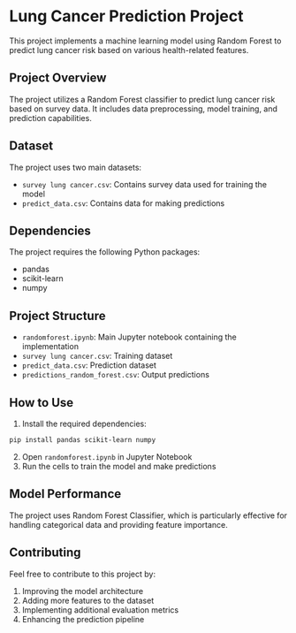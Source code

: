 # Lung Cancer Prediction Project

This project implements a machine learning model using Random Forest to predict lung cancer risk based on various health-related features.

## Project Overview

The project utilizes a Random Forest classifier to predict lung cancer risk based on survey data. It includes data preprocessing, model training, and prediction capabilities.

## Dataset

The project uses two main datasets:
- `survey lung cancer.csv`: Contains survey data used for training the model
- `predict_data.csv`: Contains data for making predictions

## Dependencies

The project requires the following Python packages:
- pandas
- scikit-learn
- numpy

## Project Structure

- `randomforest.ipynb`: Main Jupyter notebook containing the implementation
- `survey lung cancer.csv`: Training dataset
- `predict_data.csv`: Prediction dataset
- `predictions_random_forest.csv`: Output predictions

## How to Use

1. Install the required dependencies:
```bash
pip install pandas scikit-learn numpy
```

2. Open `randomforest.ipynb` in Jupyter Notebook
3. Run the cells to train the model and make predictions

## Model Performance

The project uses Random Forest Classifier, which is particularly effective for handling categorical data and providing feature importance.

## Contributing

Feel free to contribute to this project by:
1. Improving the model architecture
2. Adding more features to the dataset
3. Implementing additional evaluation metrics
4. Enhancing the prediction pipeline


